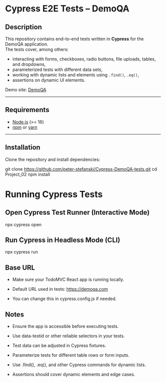 # Cypress E2E Tests – DemoQA

## Description
This repository contains end-to-end tests written in **Cypress** for the DemoQA application.  
The tests cover, among others:
- interacting with forms, checkboxes, radio buttons, file uploads, tables, and dropdowns,
- parameterized tests with different data sets,
- working with dynamic lists and elements using `.find()`, `.eq()`,
- assertions on dynamic UI elements.

Demo site: [DemoQA](https://demoqa.com)

---

## Requirements
- [Node.js](https://nodejs.org/) (>= 16)
- [npm](https://www.npmjs.com/) or [yarn](https://yarnpkg.com/)

---

## Installation
Clone the repository and install dependencies:


git clone https://github.com/peter-stefanski/Cypress-DemoQA-tests.git
cd Project_02
npm install

# Running Cypress Tests

## Open Cypress Test Runner (Interactive Mode)

npx cypress open

## Run Cypress in Headless Mode (CLI)
npx cypress run

## Base URL

- Make sure your TodoMVC React app is running locally.

- Default URL used in tests: https://demoqa.com

- You can change this in cypress.config.js if needed.

## Notes

- Ensure the app is accessible before executing tests.

- Use data-testid or other reliable selectors in your tests.

- Test data can be adjusted in Cypress fixtures.

- Parameterize tests for different table rows or form inputs.

- Use .find(), .eq(), and other Cypress commands for dynamic lists.

- Assertions should cover dynamic elements and edge cases.
